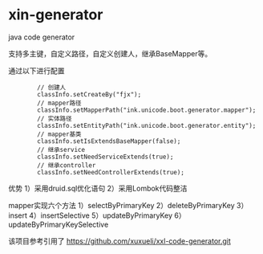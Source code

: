 # xin-generator
java code generator

支持多主键，自定义路径，自定义创建人，继承BaseMapper等。

通过以下进行配置

            // 创建人
            classInfo.setCreateBy("fjx");
            // mapper路径
            classInfo.setMapperPath("ink.unicode.boot.generator.mapper");
            // 实体路径
            classInfo.setEntityPath("ink.unicode.boot.generator.entity");
            // mapper基类
            classInfo.setIsExtendsBaseMapper(false);
            // 继承service
            classInfo.setNeedServiceExtends(true);
            // 继承controller
            classInfo.setNeedControllerExtends(true);

优势
1）采用druid.sql优化语句 
2）采用Lombok代码整洁

mapper实现六个方法
1）selectByPrimaryKey
2）deleteByPrimaryKey
3）insert
4）insertSelective
5）updateByPrimaryKey
6）updateByPrimaryKeySelective

该项目参考引用了 https://github.com/xuxueli/xxl-code-generator.git 
